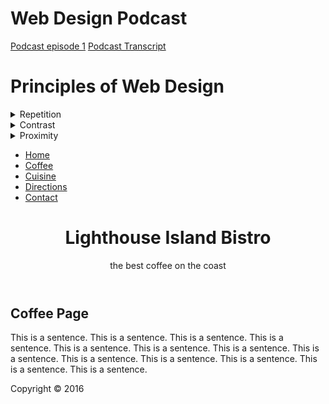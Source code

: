 <!DOCTYPE html>
<html lang="en">
<html>
  <head>
    <title>Web Design Podcast</title>
    </head>
<BODY>
    <h1>Web Design Podcast</h1>
    <a href="podcast.mp3">Podcast episode 1</a>
    <a href="podcast.txt">Podcast Transcript</a>
</BODY>
</html>
<!DOCTYPE html>
<html lang="en">
<head>
<title>Principles of web desing</title>
</head>
<body>
<h1> Principles of Web Design</h1>
<details>
    <summary>Repetition</summary>
    <p>Repeat visual components throughout the design</p>
    </details>
    <details>
    <summary>Contrast</summary>
    <p>Add visual excitement and draw attention</p>
    </details>
    <details>
    <summary>Proximity</summary>
    <p>Group related items</p>
    <summary>Alignment</summary>
<p>Align elements to create visual unity</p>
</details>
</body>
</html>
<!DOCTYPE html>
<html lang="en">
<head>
<title>Lighthouse Island Bistro Coffee</title>
<meta charset="utf-8">
<meta name="viewport" content="width=device-width, initial-scale=1.0">
<link href="bistro.css" rel="stylesheet">
<!--[if lt IE 9]>
   <script src="http://html5shim.googlecode.com/svn/trunk/html5.js"> </script>   
<![endif]-->
</head>
<body>
<div id="wrapper">  
  <nav>
    <ul>
	 <li><a href="index.html">Home</a></li>
	 <li><a href="coffee.html">Coffee</a></li>
     <li><a href="cuisine.html">Cuisine</a></li>
     <li><a href="directions.html">Directions</a></li>
     <li><a href="contact.html">Contact</a></li>
	</ul> 
   </nav>
  <header>
      <h1>Lighthouse Island Bistro</h1>
   <span>the best coffee on the coast</span>
  </header>  
   <main> 
   	<h2>Coffee Page</h2>
    <p>This is a sentence. This is a sentence. This is a sentence. This is a sentence. This is a sentence. This is a sentence. This is a sentence. This is a sentence. This is a sentence. This is a sentence. This is a sentence. This is a sentence. This is a sentence. <p>
	</main> 
   <footer>Copyright &copy; 2016
   </footer>
  </div> 
</body>
</html>


